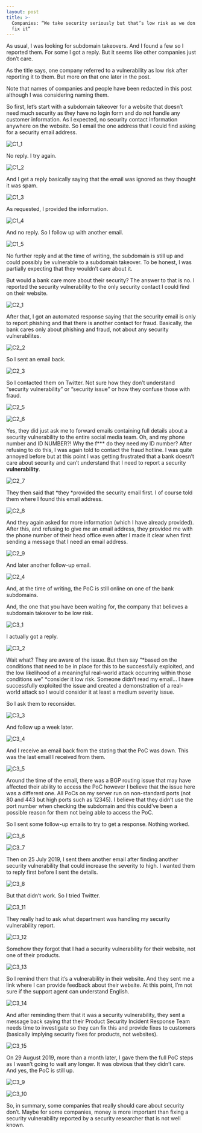 ```yaml
---
layout: post
title: >-
  Companies: “We take security seriously but that’s low risk as we don’t want to
  fix it”
---
```

As usual, I was looking for subdomain takeovers. And I found a few
so I reported them. For some I got a reply. But it seems like other
companies just don’t care.

As the title says, one company referred to a vulnerability as low
risk after reporting it to them. But more on that one later in the
post.

Note that names of companies and people have been redacted in this
post although I was considering naming them.

So first, let’s start with a subdomain takeover for a website
that doesn’t need much security as they have no login form and do
not handle any customer information. As I expected, no security
contact information anywhere on the website. So I email the one
address that I could find asking for a security email address.

![C1_1](/images/uploads/C1_1.png)

No reply. I try again.

![C1_2](/images/uploads/C1_2.png)

And I get a reply basically saying that the email was ignored as
they thought it was spam.

![C1_3](/images/uploads/C1_3.png)

As requested, I provided the information.

![C1_4](/images/uploads/C1_4.png)

And no reply. So I follow up with another email.

![C1_5](/images/uploads/C1_5.png)

No further reply and at the time of writing, the subdomain is
still up and could possibly be vulnerable to a subdomain takeover. To
be honest, I was partially expecting that they wouldn’t care about
it.

But would a bank care more about their security? The answer to
that is no. I reported the security vulnerability to the only
security contact I could find on their website.

![C2_1](/images/uploads/C2_1.png)

After that, I got an automated response saying that the security
email is only to report phishing and that there is another contact
for fraud. Basically, the bank cares only about phishing and fraud,
not about any security vulnerabilites.

![C2_2](/images/uploads/C2_2.png)

So I sent an email back.

![C2_3](/images/uploads/C2_3.png)

So I contacted them on Twitter. Not sure how they don’t
understand “security vulnerability” or “security issue” or
how they confuse those with fraud.

![C2_5](/images/uploads/C2_5.png)

![C2_6](/images/uploads/C2_6.png)

Yes, they did just ask me to forward emails containing full
details about a security vulnerability to the entire social media
team. Oh, and my phone number and ID NUMBER?! Why the f\*\*\* do they
need my ID number? After refusing to do this, I was again told to
contact the fraud hotline. I was quite annoyed before but at this
point I was getting frustrated that a bank doesn’t care about
security and can’t understand that I need to report a security **vulnerability**.

![C2_7](/images/uploads/C2_7.png)

They then said that \*they \*provided
the security email first. I of course told them where I found this
email address.

![C2_8](/images/uploads/C2_8.png)

And they again asked for more
information (which I have already provided). After this, and refusing
to give me an email address, they provided me with the phone number
of their head office even after I made it clear when first sending a
message that I need an email address.

![C2_9](/images/uploads/C2_9.png)

And later another follow-up email.

![C2_4](/images/uploads/C2_4.png)

And, at the time of writing, the PoC is still online on one of the
bank subdomains.

And, the one that you have been waiting for, the company that
believes a subdomain takeover to be low risk.

![C3_1](/images/uploads/C3_1.png)

I actually got a reply.

![C3_2](/images/uploads/C3_2.png)

Wait what? They are aware of the issue. But then say “\*based
on the conditions that need to be in place for this to be
successfully exploited,
and the low likelihood of a meaningful real-world attack occurring
within those conditions we”
\*consider
it low risk. Someone
didn’t read my email… I have successfully exploited the issue and
created a demonstration of a real-world attack so I would consider it
at least a medium severity issue.

So
I ask them to reconsider.

![C3_3](/images/uploads/C3_3.png)

And
follow up a week later.

![C3_4](/images/uploads/C3_4.png)

And
I receive an email back from the stating that the PoC was down. This
was the last email I received from them.

![C3_5](/images/uploads/C3_5.png)

Around
the time of the email, there was a BGP routing issue that may have
affected their ability to access the PoC however I believe that the
issue here was a different one. All PoCs on my server run on
non-standard ports (not 80 and 443 but high ports such as 12345). I
believe that they didn’t use the port number when checking the
subdomain and this could’ve been a possible reason for them not
being able to access the PoC.

So
I sent some follow-up emails to try to get a response. Nothing
worked.

![C3_6](/images/uploads/C3_6.png)

![C3_7](/images/uploads/C3_7.png)

Then
on 25 July 2019, I sent them another email after finding another
security vulnerability that could increase the severity to high. I
wanted them to reply first before I sent the details.

![C3_8](/images/uploads/C3_8.png)

But
that didn’t work. So I tried Twitter.

![C3_11](/images/uploads/C3_11.png)

They
really had to ask what department was handling my security
vulnerability report.

![C3_12](/images/uploads/C3_12.png)

Somehow
they forgot that I had a security vulnerability for their website,
not one of their products.

![C3_13](/images/uploads/C3_13.png)

So
I remind them that it’s a vulnerability in their website. And they
sent me a link where I can provide feedback about their website. At
this point, I’m not sure if the support agent can understand
English.

![C3_14](/images/uploads/C3_14.png)

And
after reminding them that it
was a security vulnerability, they sent a message back saying that
their Product Security Incident Response Team needs time to
investigate so they can fix this and provide fixes to customers
\(basically implying security fixes for products, not websites).

![C3_15](/images/uploads/C3_15.png)

On
29 August 2019, more than a month later, I gave them the full PoC
steps as
I wasn’t going to wait any longer. It was obvious that they didn’t
care. And yes, the PoC is still up. 

![C3_9](/images/uploads/C3_9.png)

![C3_10](/images/uploads/C3_10.png)

So, in summary,
some companies that really should care about security don’t. Maybe for some companies, money is more important than fixing a security vulnerability reported by a security researcher that is not well known.
